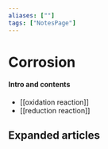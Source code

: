 ```yaml
---
aliases: [""]
tags: ["NotesPage"]
---
```


# Corrosion

#### Intro and contents
- [[oxidation reaction]]
- [[reduction reaction]]



## Expanded articles

